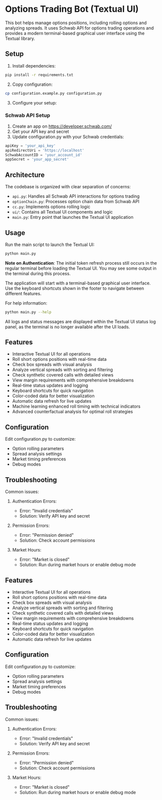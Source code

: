 # Options Trading Bot (Textual UI)

This bot helps manage options positions, including rolling options and analyzing spreads. 
It uses Schwab API for options trading operations and provides a modern terminal-based 
graphical user interface using the Textual library.

## Setup

1. Install dependencies:
```bash
pip install -r requirements.txt
```

2. Copy configuration:
```bash
cp configuration.example.py configuration.py
```

3. Configure your setup:

### Schwab API Setup
1. Create an app on https://developer.schwab.com/
2. Get your API key and secret
3. Update configuration.py with your Schwab credentials:
```python
apiKey = 'your_api_key'
apiRedirectUri = 'https://localhost'
SchwabAccountID = 'your_account_id'
appSecret = 'your_app_secret'
```

## Architecture

The codebase is organized with clear separation of concerns:
- `api.py`: Handles all Schwab API interactions for options trading
- `optionChain.py`: Processes option chain data from Schwab API
- `cc.py`: Implements options rolling logic
- `ui/`: Contains all Textual UI components and logic
- `main.py`: Entry point that launches the Textual UI application

## Usage

Run the main script to launch the Textual UI:
```bash
python main.py
```

**Note on Authentication**: The initial token refresh process still occurs in the regular terminal before loading the Textual UI. You may see some output in the terminal during this process.

The application will start with a terminal-based graphical user interface.
Use the keyboard shortcuts shown in the footer to navigate between different features.

For help information:
```bash
python main.py --help
```

All logs and status messages are displayed within the Textual UI status log panel, as the terminal is no longer available after the UI loads.

## Features

- Interactive Textual UI for all operations
- Roll short options positions with real-time data
- Check box spreads with visual analysis
- Analyze vertical spreads with sorting and filtering
- Check synthetic covered calls with detailed views
- View margin requirements with comprehensive breakdowns
- Real-time status updates and logging
- Keyboard shortcuts for quick navigation
- Color-coded data for better visualization
- Automatic data refresh for live updates
- Machine learning enhanced roll timing with technical indicators
- Advanced counterfactual analysis for optimal roll strategies

## Configuration

Edit configuration.py to customize:
- Option rolling parameters
- Spread analysis settings
- Market timing preferences
- Debug modes

## Troubleshooting

Common issues:

1. Authentication Errors:
   - Error: "Invalid credentials"
   - Solution: Verify API key and secret

2. Permission Errors:
   - Error: "Permission denied"
   - Solution: Check account permissions

3. Market Hours:
   - Error: "Market is closed"
   - Solution: Run during market hours or enable debug mode

## Features

- Interactive Textual UI for all operations
- Roll short options positions with real-time data
- Check box spreads with visual analysis
- Analyze vertical spreads with sorting and filtering
- Check synthetic covered calls with detailed views
- View margin requirements with comprehensive breakdowns
- Real-time status updates and logging
- Keyboard shortcuts for quick navigation
- Color-coded data for better visualization
- Automatic data refresh for live updates

## Configuration

Edit configuration.py to customize:
- Option rolling parameters
- Spread analysis settings
- Market timing preferences
- Debug modes

## Troubleshooting

Common issues:

1. Authentication Errors:
   - Error: "Invalid credentials"
   - Solution: Verify API key and secret

2. Permission Errors:
   - Error: "Permission denied"
   - Solution: Check account permissions

3. Market Hours:
   - Error: "Market is closed"
   - Solution: Run during market hours or enable debug mode
